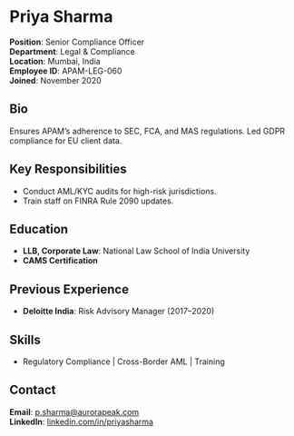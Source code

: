 # Priya Sharma  
**Position**: Senior Compliance Officer  
**Department**: Legal & Compliance  
**Location**: Mumbai, India  
**Employee ID**: APAM-LEG-060  
**Joined**: November 2020  

## Bio  
Ensures APAM’s adherence to SEC, FCA, and MAS regulations. Led GDPR compliance for EU client data.  

## Key Responsibilities  
- Conduct AML/KYC audits for high-risk jurisdictions.  
- Train staff on FINRA Rule 2090 updates.  

## Education  
- **LLB, Corporate Law**: National Law School of India University  
- **CAMS Certification**  

## Previous Experience  
- **Deloitte India**: Risk Advisory Manager (2017–2020)  

## Skills  
- Regulatory Compliance | Cross-Border AML | Training  

## Contact  
**Email**: [p.sharma@aurorapeak.com](mailto:p.sharma@aurorapeak.com)  
**LinkedIn**: [linkedin.com/in/priyasharma](https://linkedin.com/in/priyasharma)  